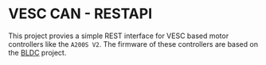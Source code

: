 # VESC CAN - RESTAPI


This project provies a simple REST interface for VESC based motor controllers like the `A200S V2`.
The firmware of these controllers are based on the [BLDC](https://github.com/vedderb/bldc) project.

